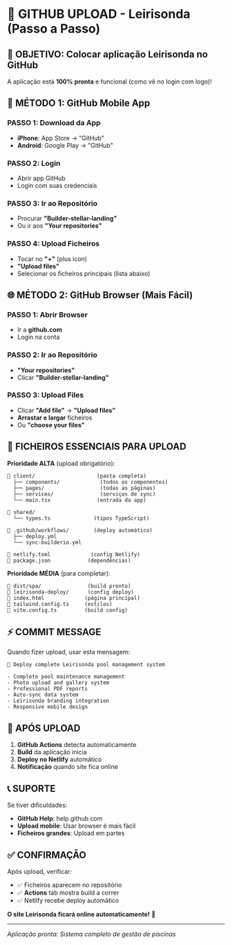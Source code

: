 # 📱 GITHUB UPLOAD - Leirisonda (Passo a Passo)

## 🎯 OBJETIVO: Colocar aplicação Leirisonda no GitHub

A aplicação está **100% pronta** e funcional (como vê no login com logo)!

## 📱 MÉTODO 1: GitHub Mobile App

### **PASSO 1**: Download da App

- **iPhone**: App Store → "GitHub"
- **Android**: Google Play → "GitHub"

### **PASSO 2**: Login

- Abrir app GitHub
- Login com suas credenciais

### **PASSO 3**: Ir ao Repositório

- Procurar **"Builder-stellar-landing"**
- Ou ir aos **"Your repositories"**

### **PASSO 4**: Upload Ficheiros

- Tocar no **"+"** (plus icon)
- **"Upload files"**
- Selecionar os ficheiros principais (lista abaixo)

## 🌐 MÉTODO 2: GitHub Browser (Mais Fácil)

### **PASSO 1**: Abrir Browser

- Ir a **github.com**
- Login na conta

### **PASSO 2**: Ir ao Repositório

- **"Your repositories"**
- Clicar **"Builder-stellar-landing"**

### **PASSO 3**: Upload Files

- Clicar **"Add file"** → **"Upload files"**
- **Arrastar e largar** ficheiros
- Ou **"choose your files"**

## 📁 FICHEIROS ESSENCIAIS PARA UPLOAD

**Prioridade ALTA** (upload obrigatório):

```
📁 client/                    (pasta completa)
  ├── components/             (todos os componentes)
  ├── pages/                  (todas as páginas)
  ├── services/               (serviços de sync)
  └── main.tsx               (entrada da app)

📁 shared/
  └── types.ts              (tipos TypeScript)

📁 .github/workflows/        (deploy automático)
  ├── deploy.yml
  └── sync-builderio.yml

📄 netlify.toml             (config Netlify)
📄 package.json            (dependências)
```

**Prioridade MÉDIA** (para completar):

```
📁 dist/spa/               (build pronto)
📁 leirisonda-deploy/      (config deploy)
📄 index.html             (página principal)
📄 tailwind.config.ts     (estilos)
📄 vite.config.ts         (build config)
```

## ⚡ COMMIT MESSAGE

Quando fizer upload, usar esta mensagem:

```
🚀 Deploy complete Leirisonda pool management system

- Complete pool maintenance management
- Photo upload and gallery system
- Professional PDF reports
- Auto-sync data system
- Leirisonda branding integration
- Responsive mobile design
```

## 🔄 APÓS UPLOAD

1. **GitHub Actions** detecta automaticamente
2. **Build** da aplicação inicia
3. **Deploy no Netlify** automático
4. **Notificação** quando site fica online

## 📞 SUPORTE

Se tiver dificuldades:

- **GitHub Help**: help.github.com
- **Upload mobile**: Usar browser é mais fácil
- **Ficheiros grandes**: Upload em partes

## ✅ CONFIRMAÇÃO

Após upload, verificar:

- ✅ Ficheiros aparecem no repositório
- ✅ **Actions** tab mostra build a correr
- ✅ Netlify recebe deploy automático

**O site Leirisonda ficará online automaticamente!** 🎉

---

_Aplicação pronta: Sistema completo de gestão de piscinas_
